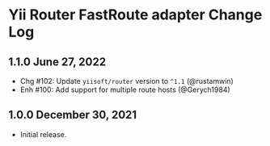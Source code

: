# Yii Router FastRoute adapter Change Log

## 1.1.0 June 27, 2022

- Chg #102: Update `yiisoft/router` version to `^1.1` (@rustamwin)
- Enh #100: Add support for multiple route hosts (@Gerych1984)

## 1.0.0 December 30, 2021

- Initial release.
